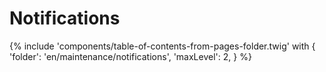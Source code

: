 # Notifications

{% include 'components/table-of-contents-from-pages-folder.twig' with {
  'folder': 'en/maintenance/notifications',
  'maxLevel': 2,
} %}
